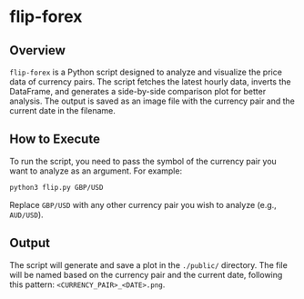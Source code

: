 
# flip-forex

## Overview
`flip-forex` is a Python script designed to analyze and visualize the price data of currency pairs. The script fetches the latest hourly data, inverts the DataFrame, and generates a side-by-side comparison plot for better analysis. The output is saved as an image file with the currency pair and the current date in the filename.

## How to Execute
To run the script, you need to pass the symbol of the currency pair you want to analyze as an argument. For example:

```bash
python3 flip.py GBP/USD
```

Replace `GBP/USD` with any other currency pair you wish to analyze (e.g., `AUD/USD`).

## Output
The script will generate and save a plot in the `./public/` directory. The file will be named based on the currency pair and the current date, following this pattern: `<CURRENCY_PAIR>_<DATE>.png`.
